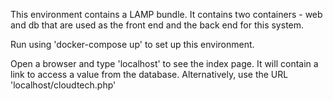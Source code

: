 This environment contains a LAMP bundle. It contains two containers - web and db that are used as the front end and the back end for this system.

Run using 'docker-compose up' to set up this environment.

Open a browser and type 'localhost' to see the index page. It will contain a link to access a value from the database. Alternatively, use the URL 'localhost/cloudtech.php'
